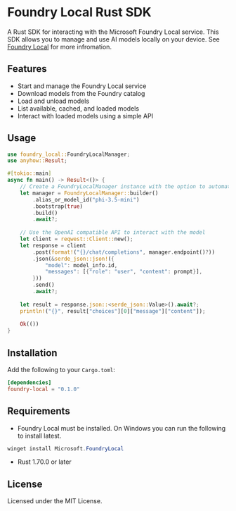 # Foundry Local Rust SDK

A Rust SDK for interacting with the Microsoft Foundry Local service. This SDK allows you to manage and use AI models locally on your device.  See [Foundry Local](http://aka.ms/foundrylocal) for more infromation.

## Features
- Start and manage the Foundry Local service
- Download models from the Foundry catalog
- Load and unload models
- List available, cached, and loaded models
- Interact with loaded models using a simple API

## Usage

```rust
use foundry_local::FoundryLocalManager;
use anyhow::Result;

#[tokio::main]
async fn main() -> Result<()> {
    // Create a FoundryLocalManager instance with the option to automatically download and start the service and a model
    let manager = FoundryLocalManager::builder()
        .alias_or_model_id("phi-3.5-mini")
        .bootstrap(true)
        .build()
        .await?;
    
    // Use the OpenAI compatible API to interact with the model
    let client = reqwest::Client::new();
    let response = client
        .post(format!("{}/chat/completions", manager.endpoint()?))
        .json(&serde_json::json!({
            "model": model_info.id,
            "messages": [{"role": "user", "content": prompt}],
        }))
        .send()
        .await?;
    
    let result = response.json::<serde_json::Value>().await?;
    println!("{}", result["choices"][0]["message"]["content"]);
    
    Ok(())
}
```

## Installation

Add the following to your `Cargo.toml`:

```toml
[dependencies]
foundry-local = "0.1.0"
```

## Requirements

- Foundry Local must be installed.  On Windows you can run the following to install latest.
```powershell
winget install Microsoft.FoundryLocal
```
- Rust 1.70.0 or later

## License

Licensed under the MIT License. 
